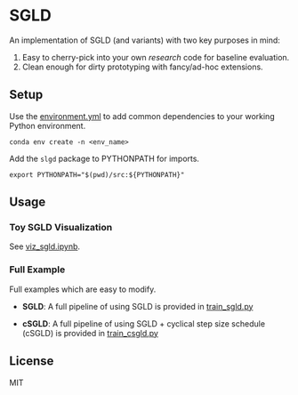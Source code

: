 # SGLD

An implementation of SGLD (and variants) with two key purposes in mind:
1. Easy to cherry-pick into your own *research* code for baseline evaluation.
2. Clean enough for dirty prototyping with fancy/ad-hoc extensions.

## Setup

Use the [environment.yml](./environment.yml) to add common dependencies to
your working Python environment.

```shell
conda env create -n <env_name>
```

Add the `slgd` package to PYTHONPATH for imports.

```shell
export PYTHONPATH="$(pwd)/src:${PYTHONPATH}"
```

## Usage

### Toy SGLD Visualization

See [viz_sgld.ipynb](./notebooks/viz_sgld.ipynb).

### Full Example

Full examples which are easy to modify.

- **SGLD**: A full pipeline of using SGLD is provided in [train_sgld.py](./experiments/train_sgld.py)

- **cSGLD**: A full pipeline of using SGLD + cyclical step size schedule (cSGLD) is provided in [train_csgld.py](./experiments/train_csgld.py)

## License

MIT
